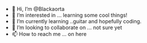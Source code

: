 - 👋 Hi, I’m @Blackaorta
- 👀 I’m interested in ... learning some cool things!
- 🌱 I’m currently learning ..guitar and hopefully coding.
- 💞️ I’m looking to collaborate on ... not sure yet
- 📫 How to reach me ... on here

<!---
Blackaorta/Blackaorta is a ✨ special ✨ repository because its `README.md` (this file) appears on your GitHub profile.
You can click the Preview link to take a look at your changes.
--->
